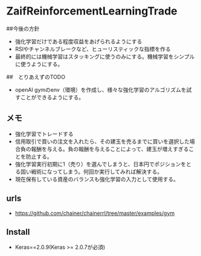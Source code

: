 # ZaifReinforcementLearningTrade
##今後の方針

- 強化学習だけである程度収益をあげられるようにする
- RSIやチャンネルブレークなど、ヒューリスティックな指標を作る
- 最終的には機械学習はスタッキングに使うのみにする。機械学習をシンプルに使うようにする。

##　とりあえずのTODO
- openAI gymのenv（環境）を作成し、様々な強化学習のアルゴリズムを試すことができるようにする。

## メモ

- 強化学習でトレードする
- 信用取引で買いの注文を入れたら、その建玉を売るまでに買いを選択した場合負の報酬を与える。負の報酬を与えることによって、建玉が増えすぎることを防止する。
- 強化学習実行初期に1（売り）を選んでしまうと、日本円でポジションをとる固い戦術になってしまう。何回か実行してみれば解決する。
- 現在保有している資産のバランスも強化学習の入力として使用する。
## urls
- https://github.com/chainer/chainerrl/tree/master/examples/gym

## Install
- Keras==2.0.9(Keras >= 2.0.7が必須)
